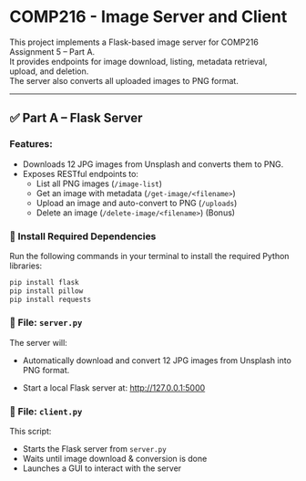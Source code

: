 # COMP216 - Image Server and Client

This project implements a Flask-based image server for COMP216 Assignment 5 – Part A.  
It provides endpoints for image download, listing, metadata retrieval, upload, and deletion.  
The server also converts all uploaded images to PNG format.

---

## ✅ Part A – Flask Server

### Features:
- Downloads 12 JPG images from Unsplash and converts them to PNG.
- Exposes RESTful endpoints to:
  - List all PNG images (`/image-list`)
  - Get an image with metadata (`/get-image/<filename>`)
  - Upload an image and auto-convert to PNG (`/uploads`)
  - Delete an image (`/delete-image/<filename>`) (Bonus)
 
### 🔧 Install Required Dependencies

Run the following commands in your terminal to install the required Python libraries:

```bash
pip install flask
pip install pillow
pip install requests
```

### 📄 File: `server.py`

The server will:

- Automatically download and convert 12 JPG images from Unsplash into PNG format.

- Start a local Flask server at: http://127.0.0.1:5000

### 📄 File: `client.py`

This script:
- Starts the Flask server from `server.py`
- Waits until image download & conversion is done
- Launches a GUI to interact with the server

